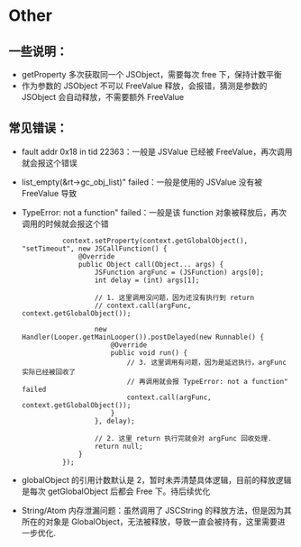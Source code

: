 # Other
## 一些说明：
- getProperty 多次获取同一个 JSObject，需要每次 free 下，保持计数平衡
- 作为参数的 JSObject 不可以 FreeValue 释放，会报错，猜测是参数的 JSObject 会自动释放，不需要额外 FreeValue

## 常见错误：
- fault addr 0x18 in tid 22363：一般是 JSValue 已经被 FreeValue，再次调用就会报这个错误

- list_empty(&rt->gc_obj_list)" failed：一般是使用的 JSValue 没有被 FreeValue 导致

- TypeError: not a function" failed：一般是该 function 对象被释放后，再次调用的时候就会报这个错

                
                context.setProperty(context.getGlobalObject(), "setTimeout", new JSCallFunction() {
                    @Override
                    public Object call(Object... args) {
                        JSFunction argFunc = (JSFunction) args[0];
                        int delay = (int) args[1];
        
                        // 1. 这里调用没问题，因为还没有执行到 return
                        // context.call(argFunc, context.getGlobalObject());
        
                        new Handler(Looper.getMainLooper()).postDelayed(new Runnable() {
                            @Override
                            public void run() {
                                // 3. 这里调用有问题，因为是延迟执行，argFunc 实际已经被回收了
                                // 再调用就会报 TypeError: not a function" failed
                                context.call(argFunc, context.getGlobalObject());
                            }
                        }, delay);
                        
                        // 2. 这里 return 执行完就会对 argFunc 回收处理.
                        return null;
                    }
                });
                
- globalObject 的引用计数默认是 2，暂时未弄清楚具体逻辑，目前的释放逻辑是每次 getGlobalObject 后都会 Free 下。待后续优化
                
- String/Atom 内存泄漏问题：虽然调用了 JSCString 的释放方法，但是因为其所在的对象是 GlobalObject，无法被释放，导致一直会被持有，这里需要进一步优化.